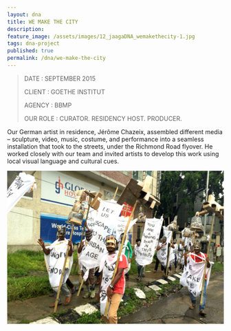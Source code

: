 ```yaml
---
layout: dna
title: WE MAKE THE CITY
description:
feature_image: /assets/images/12_jaagaDNA_wemakethecity-1.jpg
tags: dna-project
published: true
permalink: /dna/we-make-the-city
---
```


<div class="kg-card-markdown"><blockquote>
<p>DATE : SEPTEMBER 2015</p>
<p>CLIENT : GOETHE INSTITUT</p>
<p>AGENCY : BBMP</p>
<p>OUR ROLE : CURATOR. RESIDENCY HOST. PRODUCER.</p>
</blockquote>
<p>Our German artist in residence, Jérôme Chazeix, assembled different media – sculpture, video, music, costume, and performance into a seamless installation that took to the streets, under the Richmond Road flyover. He worked closely with our team and invited artists to develop this work using local visual language and cultural cues.</p>
<p><img src="/assets/images/12_jaagaDNA_wemakethecity.jpg" alt="12_jaagaDNA_wemakethecity"></p>
</div>
